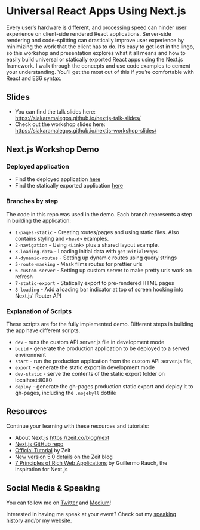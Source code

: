 # Universal React Apps Using Next.js

Every user’s hardware is different, and processing speed can hinder user experience on client-side rendered React applications. Server-side rendering and code-splitting can drastically improve user experience by minimizing the work that the client has to do. It’s easy to get lost in the lingo, so this workshop and presentation explores what it all means and how to easily build universal or statically exported React apps using the Next.js framework. I walk through the concepts and use code examples to cement your understanding. You’ll get the most out of this if you’re comfortable with React and ES6 syntax.

## Slides

- You can find the talk slides here: https://siakaramalegos.github.io/nextjs-talk-slides/
- Check out the workshop slides here: https://siakaramalegos.github.io/nextjs-workshop-slides/

## Next.js Workshop Demo

### Deployed application

- Find the deployed application [here](https://next-star-wars-tsedzeozxe.now.sh)
- Find the statically exported application [here](https://siakaramalegos.github.io/nextjs-workshop-demo)

### Branches by step

The code in this repo was used in the demo. Each branch represents a step in building the application:

- `1-pages-static` - Creating routes/pages and using static files. Also contains styling and `<head>` examples.
- `2-navigation` - Using `<Link>` plus a shared layout example.
- `3-loading-data` - Loading initial data with `getInitialProps`
- `4-dynamic-routes` - Setting up dynamic routes using query strings
- `5-route-masking` - Mask films routes for prettier urls
- `6-custom-server` - Setting up custom server to make pretty urls work on refresh
- `7-static-export` - Statically export to pre-rendered HTML pages
- `8-loading` - Add a loading bar indicator at top of screen hooking into Next.js' Router API

### Explanation of Scripts

These scripts are for the fully implemented demo. Different steps in building the app have different scripts.

- `dev` - runs the custom API server.js file in development mode
- `build` - generate the production application to be deployed to a served environment
- `start` - run the production application from the custom API server.js file,
- `export` - generate the static export in development mode
- `dev-static` - serve the contents of the static export folder on localhost:8080
- `deploy` - generate the gh-pages production static export and deploy it to gh-pages, including the `.nojekyll` dotfile

## Resources

Continue your learning with these resources and tutorials:

- About Next.js https://zeit.co/blog/next
- [Next.js GitHub repo](https://github.com/zeit/next.js/)
- [Official Tutorial](https://learnnextjs.com) by Zeit
- [New version 5.0 details](https://zeit.co/blog/next5) on the Zeit blog
- [7 Principles of Rich Web Applications](https://rauchg.com/2014/7-principles-of-rich-web-applications) by Guillermo Rauch, the inspiration for Next.js

## Social Media & Speaking

You can follow me on [Twitter](https://twitter.com/thegreengreek) and [Medium](https://medium.com/@thegreengreek)!

Interested in having me speak at your event? Check out my [speaking history](https://github.com/siakaramalegos/sia_speaks) and/or my [website](https://siakaramalegos.github.io/).
